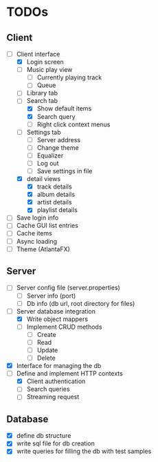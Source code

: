 # TODOs

## Client

- [ ] Client interface
    - [x] Login screen
    - [ ] Music play view
        - [ ] Currently playing track
        - [ ] Queue
    - [ ] Library tab
    - [ ] Search tab
        - [x] Show default items
        - [x] Search query
        - [ ] Right click context menus
    - [ ] Settings tab
        - [ ] Server address
        - [ ] Change theme
        - [ ] Equalizer
        - [ ] Log out
        - [ ] Save settings in file
    - [x] detail views
        - [x] track details
        - [x] album details
        - [x] artist details
        - [x] playlist details
- [ ] Save login info
- [ ] Cache GUI list entries
- [ ] Cache items
- [ ] Async loading
- [ ] Theme (AtlantaFX)

## Server

- [ ] Server config file (server.properties)
    - [ ] Server info (port)
    - [ ] Db info (db url, root directory for files)
- [ ] Server database integration
    - [x] Write object mappers
    - [ ] Implement CRUD methods
        - [ ] Create
        - [ ] Read
        - [ ] Update
        - [ ] Delete
- [x] Interface for managing the db
- [ ] Define and implement HTTP contexts
    - [x] Client authentication
    - [ ] Search queries
    - [ ] Streaming request

## Database

- [x] define db structure
- [x] write sql file for db creation
- [x] write queries for filling the db with test samples
